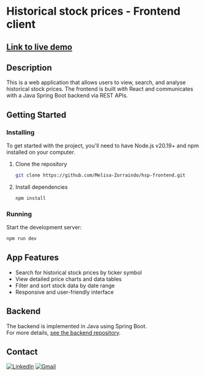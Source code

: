 # Historical stock prices - Frontend client

## [Link to live demo]([https://project.netlify.app/](https://historical-stock-prices.netlify.app/))

## Description

This is a web application that allows users to view, search, and analyse historical stock prices. The frontend is built with React and communicates with a Java Spring Boot backend via REST APIs.

## Getting Started

### Installing

To get started with the project, you'll need to have Node.js v20.19+ and npm installed on your computer.

1. Clone the repository

   ```bash
   git clone https://github.com/Melisa-Zorraindo/hsp-frontend.git
   ```

2. Install dependencies

   ```bash
   npm install
   ```

### Running

Start the development server:

```bash
npm run dev
```

## App Features

- Search for historical stock prices by ticker symbol
- View detailed price charts and data tables
- Filter and sort stock data by date range
- Responsive and user-friendly interface

## Backend

The backend is implemented in Java using Spring Boot.  
For more details, [see the backend repository](https://github.com/Melisa-Zorraindo/historical-stock-prices).

## Contact

[![LinkedIn](https://img.shields.io/badge/LinkedIn-0077B5?style=for-the-badge&logo=linkedin&logoColor=white)](https://www.linkedin.com/in/melisa-zorraindo/)
[![Gmail](https://img.shields.io/badge/Gmail-D14836?style=for-the-badge&logo=gmail&logoColor=white)](mailto:melisa.zorraindo@gmail.com)
